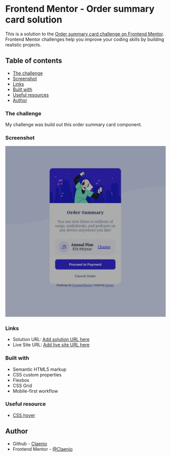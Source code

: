 # Frontend Mentor - Order summary card solution

This is a solution to the [Order summary card challenge on Frontend Mentor](https://www.frontendmentor.io/challenges/order-summary-component-QlPmajDUj). Frontend Mentor challenges help you improve your coding skills by building realistic projects. 

## Table of contents

  - [The challenge](#the-challenge)
  - [Screenshot](#screenshot)
  - [Links](#links)
  - [Built with](#built-with)
  - [Useful resources](#useful-resources)
  - [Author](#author)


### The challenge

My challenge was build out this order summary card component.

### Screenshot

![](images/screenshot.jpg)

### Links

- Solution URL: [Add solution URL here](https://your-solution-url.com)
- Live Site URL: [Add live site URL here](https://claenio.github.io/My-projects/order-summary-component-main/)


### Built with

- Semantic HTML5 markup
- CSS custom properties
- Flexbox
- CSS Grid
- Mobile-first workflow

### Useful resource

- [CSS hover](https://www.w3schools.com/cssref/sel_hover.php)

## Author

- Github - [Claenio](https://github.com/Claenio)
- Frontend Mentor - [@Claenio](https://www.frontendmentor.io/profile/Claenio)